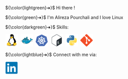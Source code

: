 ${\color{lightgreen}➜}$ Hi there !    

${\color{green}➜}$ I'm Alireza Pourchali and I love Linux

${\color{darkgreen}➜}$ Skills:

<div>
  <img src="https://github.com/devicons/devicon/blob/master/icons/linux/linux-original.svg" title="Linux" alt="Linux" width="40" height="40"/>&nbsp;
  <img src="https://github.com/devicons/devicon/blob/master/icons/docker/docker-original.svg" title="Docker" alt="Docker" width="40" height="40"/>&nbsp;
  <img src="https://github.com/devicons/devicon/blob/master/icons/kubernetes/kubernetes-plain.svg" title="Linux" alt="Linux" width="40" height="40"/>&nbsp;
  <img src="https://github.com/devicons/devicon/blob/master/icons/bash/bash-original.svg" title="Bash" alt="Bash" width="40" height="40"/>&nbsp;
  <img src="https://github.com/devicons/devicon/blob/master/icons/python/python-original.svg" title="Python" alt="Python" width="40" height="40"/>&nbsp;
  <img src="https://github.com/devicons/devicon/blob/master/icons/git/git-original.svg" title="Git" alt="Git" width="40" height="40"/>&nbsp;

</div> 

${\color{lightblue}➜}$ Connect with me via:      
<div>
  <a href="https://www.linkedin.com/in/alireza-pourchali-108b36248/">
     <img src="https://github.com/devicons/devicon/blob/master/icons/linkedin/linkedin-original.svg" title="linkedin" **alt="linkedin" width="40" height="40"/>
    
</div> 



</div> 




